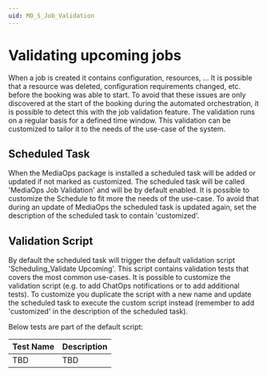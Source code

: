 ```yaml
---
uid: MO_S_Job_Validation
---
```


# Validating upcoming jobs

When a job is created it contains configuration, resources, ... It is possible that a resource was deleted, configuration requirements changed, etc. before the booking was able to start. To avoid that these issues are only discovered at the start of the booking during the automated orchestration, it is possible to detect this with the job validation feature. The validation runs on a regular basis for a defined time window. This validation can be customized to tailor it to the needs of the use-case of the system.

## Scheduled Task

When the MediaOps package is installed a scheduled task will be added or updated if not marked as customized. The scheduled task will be called 'MediaOps Job Validation' and will be by default enabled. It is possible to customize the Schedule to fit more the needs of the use-case. To avoid that during an update of MediaOps the scheduled task is updated again, set the description of the scheduled task to contain 'customized'.

## Validation Script

By default the scheduled task will trigger the default validation script 'Scheduling_Validate Upcoming'. This script contains validation tests that covers the most common use-cases. It is possible to customize the validation script (e.g. to add ChatOps notifications or to add additional tests). To customize you duplicate the script with a new name and update the scheduled task to execute the custom script instead (remember to add 'customized' in the description of the scheduled task).

Below tests are part of the default script:

| Test Name | Description |
|--|--|
|TBD|TBD|
